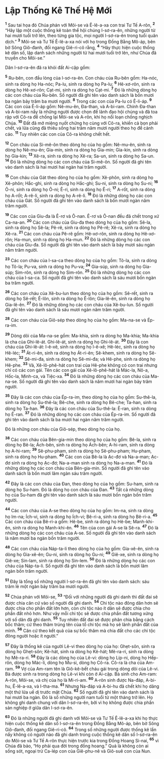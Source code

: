 # Lập Thống Kê Thế Hệ Mới
<sup><b>1</b></sup> Sau tai họa đó Chúa phán với Môi-se và Ê-lê-a-xa con trai Tư Tế A-rôn, <sup><b>2</b></sup> “Hãy lập một cuộc thống kê toàn thể hội chúng I-sơ-ra-ên, những người từ hai mươi tuổi trở lên, theo từng gia tộc, mọi người I-sơ-ra-ên trong tuổi quân dịch.” <sup><b>3</b></sup> Môi-se và Tư Tế Ê-lê-a-xa nói với họ trong Ðồng Bằng Mô-áp, bên bờ Sông Giô-đanh, đối ngang Giê-ri-cô rằng, <sup><b>4</b></sup> “Hãy thực hiện cuộc thống kê dân số, lập danh sách những người từ hai mươi tuổi trở lên, như Chúa đã truyền cho Môi-se.”

Dân I-sơ-ra-ên đã ra khỏi đất Ai-cập gồm:

<sup><b>5</b></sup> Ru-bên, con đầu lòng của I-sơ-ra-ên. Con cháu của Ru-bên gồm: Ha-nóc, sinh ra dòng họ Ha-nóc; Pa-lu, sinh ra dòng họ Pa-lu; <sup><b>6</b></sup> Hê-xơ-rôn, sinh ra dòng họ Hê-xơ-rôn; Cạt-mi, sinh ra dòng họ Cạt-mi. <sup><b>7</b></sup> Ðó là những dòng họ các con cháu của Ru-bên. Số người đã ghi tên vào danh sách là bốn mươi ba ngàn bảy trăm ba mươi người. <sup><b>8</b></sup> Trong các con của Pa-lu có Ê-li-áp. <sup><b>9</b></sup> Các con của Ê-li-áp gồm: Nê-mu-ên, Ða-than, và A-bi-ram. Chính Ða-than và A-bi-ram nầy là những người được chọn để lãnh đạo hội chúng và đã toa rập với Cô-ra để chống lại Môi-se và A-rôn, khi họ nổi loạn chống nghịch Chúa. <sup><b>10</b></sup> Ðất đã mở miệng nuốt chửng họ cùng với Cô-ra, khiến cả bọn phải chết, và lửa cũng đã thiêu sống hai trăm năm mươi người theo họ để cảnh cáo. <sup><b>11</b></sup> Tuy nhiên các con của Cô-ra không chết hết.

<sup><b>12</b></sup> Con cháu của Si-mê-ôn theo dòng họ của họ gồm: Nê-mu-ên, sinh ra dòng họ Nê-mu-ên; Gia-min, sinh ra dòng họ Gia-min; Gia-kin, sinh ra dòng họ Gia-kin; <sup><b>13</b></sup> Xê-ra, sinh ra dòng họ Xê-ra; Sa-un, sinh ra dòng họ Sa-un. <sup><b>14</b></sup> Ðó là những dòng họ các con cháu của Si-mê-ôn. Số người đã ghi tên vào danh sách là hai mươi hai ngàn hai trăm người.

<sup><b>15</b></sup> Con cháu của Gát theo dòng họ của họ gồm: Xê-phôn, sinh ra dòng họ Xê-phôn; Hắc-ghi, sinh ra dòng họ Hắc-ghi; Su-ni, sinh ra dòng họ Su-ni; <sup><b>16</b></sup> Ô-ni, sinh ra dòng họ Ô-ni; Ê-ri, sinh ra dòng họ Ê-ri; <sup><b>17</b></sup> A-rốt, sinh ra dòng họ A-rốt; A-rê-li, sinh ra dòng họ A-rê-li. <sup><b>18</b></sup> Ðó là những dòng họ các con cháu của Gát. Số người đã ghi tên vào danh sách là bốn mươi ngàn năm trăm người.

<sup><b>19</b></sup> Các con của Giu-đa là Ê-rơ và Ô-nan. Ê-rơ và Ô-nan đều đã chết trong xứ Ca-na-an. <sup><b>20</b></sup> Các con cháu của Giu-đa theo dòng họ của họ gồm: Sê-la, sinh ra dòng họ Sê-la; Pê-rê, sinh ra dòng họ Pê-rê; Xê-ra, sinh ra dòng họ Xê-ra. <sup><b>21</b></sup> Các con cháu của Pê-rê gồm: Hê-xơ-rôn, sinh ra dòng họ Hê-xơ-rôn; Ha-mun, sinh ra dòng họ Ha-mun. <sup><b>22</b></sup> Ðó là những dòng họ các con cháu của Giu-đa. Số người đã ghi tên vào danh sách là bảy mươi sáu ngàn năm trăm người.

<sup><b>23</b></sup> Các con cháu của I-sa-ca theo dòng họ của họ gồm: Tô-la, sinh ra dòng họ Tô-la; Pu-va, sinh ra dòng họ Pu-va; <sup><b>24</b></sup> Gia-súp, sinh ra dòng họ Gia-súp; Sim-rôn, sinh ra dòng họ Sim-rôn. <sup><b>25</b></sup> Ðó là những dòng họ các con cháu của I-sa-ca. Số người đã ghi tên vào danh sách là sáu mươi bốn ngàn ba trăm người.

<sup><b>26</b></sup> Các con cháu của Xê-bu-lun theo dòng họ của họ gồm: Sê-rết, sinh ra dòng họ Sê-rết; Ê-lôn, sinh ra dòng họ Ê-lôn; Gia-lê-ên, sinh ra dòng họ Gia-lê-ên. <sup><b>27</b></sup> Ðó là những dòng họ các con cháu của Xê-bu-lun. Số người đã ghi tên vào danh sách là sáu mươi ngàn năm trăm người.

<sup><b>28</b></sup> Các con cháu của Giô-sép theo dòng họ của họ gồm: Ma-na-se và Ép-ra-im.

<sup><b>29</b></sup> Dòng dõi của Ma-na-se gồm: Ma-khia, sinh ra dòng họ Ma-khia; Ma-khia là cha của Ghi-lê-át. Ghi-lê-át, sinh ra dòng họ Ghi-lê-át. <sup><b>30</b></sup> Ðây là con cháu của Ghi-lê-át: I-ê-xê, sinh ra dòng họ I-ê-xê; Hê-léc, sinh ra dòng họ Hê-léc; <sup><b>31</b></sup> Át-ri-ên, sinh ra dòng họ Át-ri-ên; Sê-khem, sinh ra dòng họ Sê-khem; <sup><b>32</b></sup> Sê-mi-đa, sinh ra dòng họ Sê-mi-đa; và Hê-phe, sinh ra dòng họ Hê-phe. <sup><b>33</b></sup> Vả, Xê-lô-phê-hát con trai của Hê-phe không có con trai nhưng chỉ có các con gái. Tên các con gái của Xê-lô-phê-hát là Mác-la, Nô-a, Hốc-la, Minh-ca, và Tiệc-xa. <sup><b>34</b></sup> Ðó là những dòng họ các con cháu của Ma-na-se. Số người đã ghi tên vào danh sách là năm mươi hai ngàn bảy trăm người.

<sup><b>35</b></sup> Ðây là các con cháu của Ép-ra-im, theo dòng họ của họ gồm: Su-thê-la, sinh ra dòng họ Su-thê-la; Bê-che, sinh ra dòng họ Bê-che; Ta-han, sinh ra dòng họ Ta-han. <sup><b>36</b></sup> Ðây là các con cháu của Su-thê-la: Ê-ran, sinh ra dòng họ Ê-ran. <sup><b>37</b></sup> Ðó là những dòng họ các con cháu của Ép-ra-im. Số người đã ghi tên vào danh sách là ba mươi hai ngàn năm trăm người.

Ðó là những con cháu của Giô-sép, theo dòng họ của họ.

<sup><b>38</b></sup> Các con cháu của Bên-gia-min theo dòng họ của họ gồm: Bê-la, sinh ra dòng họ Bê-la; Ách-bên, sinh ra dòng họ Ách-bên; A-hi-ram, sinh ra dòng họ A-hi-ram; <sup><b>39</b></sup> Sê-phu-pham, sinh ra dòng họ Sê-phu-pham; Hu-pham, sinh ra dòng họ Hu-pham. <sup><b>40</b></sup> Các con của Bê-la là Ạc-đơ và Na-a-man; Ạc-đơ sinh ra dòng họ Ạc-đơ; Na-a-man sinh ra dòng họ Na-a-man. <sup><b>41</b></sup> Ðó là những dòng họ các con cháu của Bên-gia-min. Số người đã ghi tên vào danh sách là bốn mươi lăm ngàn sáu trăm người.

<sup><b>42</b></sup> Ðây là các con cháu của Ðan, theo dòng họ của họ gồm: Su-ham, sinh ra dòng họ Su-ham. Ðó là dòng họ con cháu của Ðan. <sup><b>43</b></sup> Tất cả những dòng họ của Su-ham đã ghi tên vào danh sách là sáu mươi bốn ngàn bốn trăm người.

<sup><b>44</b></sup> Các con cháu của A-se theo dòng họ của họ gồm: Im-na, sinh ra dòng họ Im-na; Ích-vi, sinh ra dòng họ Ích-vi; Bê-ri-a, sinh ra dòng họ Bê-ri-a. <sup><b>45</b></sup> Các con cháu của Bê-ri-a gồm: Hê-be, sinh ra dòng họ Hê-be; Manh-khi-ên, sinh ra dòng họ Manh-khi-ên. <sup><b>46</b></sup> Tên của con gái A-se là Sê-ra. <sup><b>47</b></sup> Ðó là những dòng họ các con cháu của A-se. Số người đã ghi tên vào danh sách là năm mươi ba ngàn bốn trăm người.

<sup><b>48</b></sup> Các con cháu của Náp-ta-li theo dòng họ của họ gồm: Gia-xê-ên, sinh ra dòng họ Gia-xê-ên; Gu-ni, sinh ra dòng họ Gu-ni; <sup><b>49</b></sup> Giê-xe, sinh ra dòng họ Giê-xe; Sin-lam, sinh ra dòng họ Sin-lem. <sup><b>50</b></sup> Ðó là những dòng họ các con cháu của Náp-ta-li. Số người đã ghi tên vào danh sách là bốn mươi lăm ngàn bốn trăm người.

<sup><b>51</b></sup> Ðây là tổng số những người I-sơ-ra-ên đã ghi tên vào danh sách: sáu trăm lẻ một ngàn bảy trăm ba mươi người.

<sup><b>52</b></sup> Chúa phán với Môi-se, <sup><b>53</b></sup> “Ðối với những người đã ghi danh thì đất đai sẽ được chia căn cứ vào số người đã ghi danh. <sup><b>54</b></sup> Chi tộc nào đông dân hơn sẽ được chia cho phần đất lớn hơn, còn chi tộc nào ít dân sẽ được chia cho phần đất nhỏ hơn. Như vậy mỗi chi tộc sẽ được chia phần đất tương xứng với số dân đã ghi danh. <sup><b>55</b></sup> Tuy nhiên đất đai sẽ được phân chia bằng cách bốc thăm; cứ theo thăm trúng tên của tổ chi tộc mà họ sẽ lãnh phần đất của mình. <sup><b>56</b></sup> Căn cứ theo kết quả của sự bốc thăm mà chia đất cho các chi tộc đông người hoặc ít người.”

<sup><b>57</b></sup> Ðây là thống kê của người Lê-vi theo dòng họ của họ: Ghẹt-sôn, sinh ra dòng họ Ghẹt-sôn; Kê-hát, sinh ra dòng họ Kê-hát; Mê-ra-ri, sinh ra dòng họ Mê-ra-ri. <sup><b>58</b></sup> Ðây là các dòng họ của Lê-vi: dòng họ Líp-ni, dòng họ Hếp-rôn, dòng họ Mác-li, dòng họ Mu-si, dòng họ Cô-ra. Cô-ra là cha của Am-ram. <sup><b>59</b></sup> Vợ của Am-ram tên là Giô-kê-bết cháu gái trong dòng dõi của Lê-vi. Bà được sinh ra trong dòng họ Lê-vi khi còn ở Ai-cập. Bà sinh cho Am-ram: A-rôn, Môi-se, và chị của họ là Mi-ri-am. <sup><b>60</b></sup> A-rôn sinh được Na-đáp, A-bi-hu, Ê-lê-a-xa, và I-tha-ma. <sup><b>61</b></sup> Nhưng Na-đáp và A-bi-hu đã chết khi họ dâng một thứ lửa uế dị trước mặt Chúa. <sup><b>62</b></sup> Số người đã ghi tên vào danh sách là hai mươi ba ngàn. Ðó là số những người nam tuổi từ một tháng trở lên. Họ không ghi danh chung với dân I-sơ-ra-ên, bởi vì họ không được chia phần sản nghiệp ở giữa dân I-sơ-ra-ên.

<sup><b>63</b></sup> Ðó là những người đã ghi danh với Môi-se và Tư Tế Ê-lê-a-xa khi họ thực hiện cuộc thống kê dân số I-sơ-ra-ên trong Ðồng Bằng Mô-áp, bên bờ Sông Giô-đanh, đối ngang Giê-ri-cô. <sup><b>64</b></sup> Trong số những người được thống kê lần nầy không có người nào đã ghi danh trong cuộc thống kê dân số I-sơ-ra-ên do Môi-se và Tư Tế A-rôn thực hiện trước kia trong Ðồng Hoang Si-nai, <sup><b>65</b></sup> vì Chúa đã bảo, “Họ phải qua đời trong đồng hoang.” Quả là không còn ai sống sót, ngoại trừ Ca-lép con của Giê-phu-nê và Giô-suê con của Nun.

